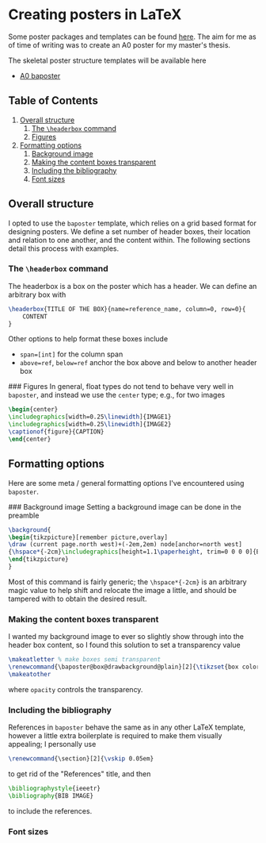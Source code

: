 # Creating posters in LaTeX

Some poster packages and templates can be found [here](https://www.latextemplates.com/cat/conference-posters). The aim for me as of time of writing was to create an A0 poster for my master's thesis.

The skeletal poster structure templates will be available here

- [A0 baposter](https://github.com/Dustpancake/Dust-Notes/blob/master/tex/templates/baposter.tex)

<!--BEGIN TOC-->
## Table of Contents
1. [Overall structure](#overall-structure)
    1. [The `\headerbox` command](#the-\headerbox-command)
    2. [Figures](#figures)
2. [Formatting options](#formatting-options)
    1. [Background image](#background-image)
    2. [Making the content boxes transparent](#making-the-content-boxes-transparent)
    3. [Including the bibliography](#including-the-bibliography)
    4. [Font sizes](#font-sizes)

<!--END TOC-->


## Overall structure
I opted to use the `baposter` template, which relies on a grid based format for designing posters. We define a set number of header boxes, their location and relation to one another, and the content within. The following sections detail this process with examples.

### The `\headerbox` command
The headerbox is a box on the poster which has a header. We can define an arbitrary box with
```tex
\headerbox{TITLE OF THE BOX}{name=reference_name, column=0, row=0}{
	CONTENT
}
```
Other options to help format these boxes include 

- `span=[int]` for the column span
- `above=ref`, `below=ref` anchor the box above and below to another header box

### Figures
In general, float types do not tend to behave very well in `baposter`, and instead we use the `center` type; e.g., for two images
```tex
\begin{center}
\includegraphics[width=0.25\linewidth]{IMAGE1}
\includegraphics[width=0.25\linewidth]{IMAGE2}
\captionof{figure}{CAPTION}
\end{center}
```

## Formatting options
Here are some meta / general formatting options I've encountered using `baposter`.

### Background image
Setting a background image can be done in the preamble
```tex
\background{
\begin{tikzpicture}[remember picture,overlay]
\draw (current page.north west)+(-2em,2em) node[anchor=north west]
{\hspace*{-2cm}\includegraphics[height=1.1\paperheight, trim=0 0 0 0]{BACKGROUD_IMAGE}};
\end{tikzpicture}
}
```
Most of this command is fairly generic; the `\hspace*{-2cm}` is an arbitrary magic value to help shift and relocate the image a little, and should be tampered with to obtain the desired result.

### Making the content boxes transparent
I wanted my background image to ever so slightly show through into the header box content, so I found this solution to set a transparency value
```tex
\makeatletter % make boxes semi transparent
\renewcommand{\baposter@box@drawbackground@plain}[2]{\tikzset{box colors/.style={fill=#1,fill opacity=0.95}} \fill[box colors] \baposterBoxGetShape;}
\makeatother
```
where `opacity` controls the transparency.

### Including the bibliography
References in `baposter` behave the same as in any other LaTeX template, however a little extra boilerplate is required to make them visually appealing; I personally use
```tex
\renewcommand{\section}[2]{\vskip 0.05em}
```
to get rid of the "References" title, and then 
```tex
\bibliographystyle{ieeetr}
\bibliography{BIB IMAGE}
```
to include the references.

### Font sizes